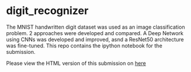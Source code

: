 # digit_recognizer
The MNIST handwritten digit dataset was used as an image classification problem. 2 approaches were developed and compared. A Deep Network using CNNs was developed and improved, asnd a ResNet50 architecture was fine-tuned. This repo contains the ipython notebook for the submission.

Please view the HTML version of this submission on [here](http://prathamg.epizy.com/digit_recognizer.html)
